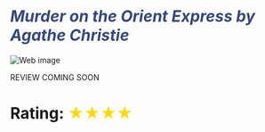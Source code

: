 # <span className="book-review-heading" style="color: #34497b">_Murder on the Orient Express by Agathe Christie_</span>

![Web image](https://blogger.googleusercontent.com/img/b/R29vZ2xl/AVvXsEhCYvJEPMTSP2bq3WRydozS32Y7CN794LaJkNHX73sUv3E4eBQAMRq0p2p71ghxluijADjYGYHWvPIVoypilmuyFfQUtco-9ZwUDkaS9J0sP6fWcHIuyUMt2ulPCnGvAuXIzlaxy7koWqrtr92rHm49AZs1mbvqzRf6UGuRK1UQXwFtwglCJxrcQzN9IzPo/s786/2011.AgathaChristie.MurderOnTheOrientExpress.Harper.a.j...jpeg)

REVIEW COMING SOON

# Rating: <span style="color: gold"> ★★★★ </span>
